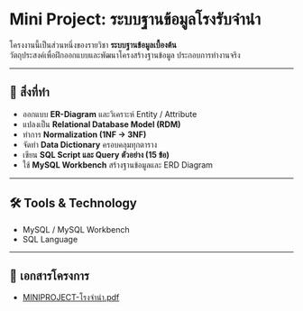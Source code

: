 # Mini Project: ระบบฐานข้อมูลโรงรับจำนำ  

โครงงานนี้เป็นส่วนหนึ่งของรายวิชา **ระบบฐานข้อมูลเบื้องต้น**  
วัตถุประสงค์เพื่อฝึกออกแบบและพัฒนาโครงสร้างฐานข้อมูล ประกอบการทำงานจริง  

---

## 🎯 สิ่งที่ทำ
- ออกแบบ **ER-Diagram** และวิเคราะห์ Entity / Attribute
- แปลงเป็น **Relational Database Model (RDM)**
- ทำการ **Normalization (1NF → 3NF)**  
- จัดทำ **Data Dictionary** ครอบคลุมทุกตาราง
- เขียน **SQL Script และ Query ตัวอย่าง (15 ข้อ)**
- ใช้ **MySQL Workbench** สร้างฐานข้อมูลและ ERD Diagram

---

## 🛠️ Tools & Technology
- MySQL / MySQL Workbench  
- SQL Language  

---

## 📄 เอกสารโครงการ
- [MINIPROJECT-โรงจำนำ.pdf](MINIPROJECT-โรงจำนำ.pdf)  

